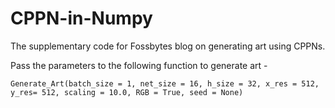 # CPPN-in-Numpy

The supplementary code for Fossbytes blog on generating art using CPPNs.

Pass the parameters to the following function to generate art -

```
Generate_Art(batch_size = 1, net_size = 16, h_size = 32, x_res = 512, y_res= 512, scaling = 10.0, RGB = True, seed = None)
```

